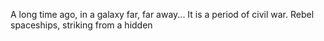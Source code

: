 A long time ago, in a galaxy far, far away...
It is a period of civil war. Rebel
spaceships, striking from a hidden